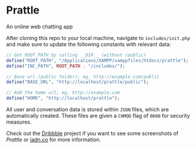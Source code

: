 # Prattle

An online web chatting app

After cloning this repo to your local machine, navigate to `includes/init.php` and make sure to update the following constants with relevant data:

```php
// Get ROOT_PATH by calling __DIR__ (without /public)
define("ROOT_PATH", "/Applications/XAMPP/xamppfiles/htdocs/prattle");
define("INC_PATH", ROOT_PATH . "/includes/");

// Base url (public folder); eg. http://example.com/public
define("BASE_URL", "http://localhost/prattle/public");

// Add the home url; eg. http://example.com
define("HOME", "http://localhost/prattle");
```

All user and conversation data is stored within `JSON` files, which are automatically created. These files are given a `CHMOD` flag of `0600` for security measures.

Check out the [Dribbble](https://dribbble.com/jaden/projects/228211-Prattle) project if you want to see some screenshots of *Prattle* or [jadn.co](http://jadn.co/prattle) for more information.
